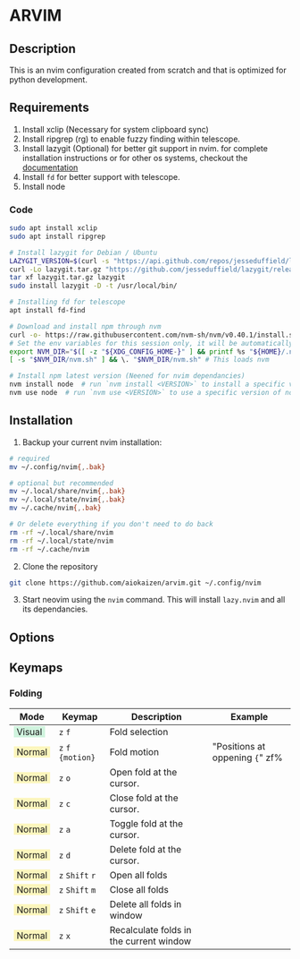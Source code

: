 # ARVIM

## Description

This is an nvim configuration created from scratch and that is optimized for python development.

## Requirements

1. Install xclip (Necessary for system clipboard sync)
2. Install ripgrep (rg) to enable fuzzy finding within telescope.
3. Install lazygit (Optional) for better git support in nvim. for complete installation instructions
   or for other os systems, checkout the [documentation](https://github.com/jesseduffield/lazygit?tab=readme-ov-file#installation)
4. Install `fd` for better support with telescope.
5. Install node

### Code

```bash
sudo apt install xclip
sudo apt install ripgrep

# Install lazygit for Debian / Ubuntu
LAZYGIT_VERSION=$(curl -s "https://api.github.com/repos/jesseduffield/lazygit/releases/latest" | \grep -Po '"tag_name": *"v\K[^"]*')
curl -Lo lazygit.tar.gz "https://github.com/jesseduffield/lazygit/releases/download/v${LAZYGIT_VERSION}/lazygit_${LAZYGIT_VERSION}_Linux_x86_64.tar.gz"
tar xf lazygit.tar.gz lazygit
sudo install lazygit -D -t /usr/local/bin/

# Installing fd for telescope
apt install fd-find

# Download and install npm through nvm
curl -o- https://raw.githubusercontent.com/nvm-sh/nvm/v0.40.1/install.sh | bash
# Set the env variables for this session only, it will be automatically added to your .zshrc file.
export NVM_DIR="$([ -z "${XDG_CONFIG_HOME-}" ] && printf %s "${HOME}/.nvm" || printf %s "${XDG_CONFIG_HOME}/nvm")"
[ -s "$NVM_DIR/nvm.sh" ] && \. "$NVM_DIR/nvm.sh" # This loads nvm

# Install npm latest version (Neened for nvim dependancies)
nvm install node  # run `nvm install <VERSION>` to install a specific version (e.g. 18 for the latest patch of node18)
nvm use node  # run `nvm use <VERSION>` to use a specific version of node
```

## Installation

1. Backup your current nvim installation:

```bash
# required
mv ~/.config/nvim{,.bak}

# optional but recommended
mv ~/.local/share/nvim{,.bak}
mv ~/.local/state/nvim{,.bak}
mv ~/.cache/nvim{,.bak}

# Or delete everything if you don't need to do back
rm -rf ~/.local/share/nvim
rm -rf ~/.local/state/nvim
rm -rf ~/.cache/nvim
```

2. Clone the repository

```bash
git clone https://github.com/aiokaizen/arvim.git ~/.config/nvim
```

3. Start neovim using the `nvim` command. This will install `lazy.nvim` and all its dependancies.

## Options

## Keymaps

### Folding

| Mode                                                                                      | Keymap             | Description                             | Example                         |
| ----------------------------------------------------------------------------------------- | ------------------ | --------------------------------------- | ------------------------------- |
| <span style="background: #d0f4de; display: inline-block; padding: 0px 5px;">Visual</span> | `z` `f`            | Fold selection                          |                                 |
| <span style="background: #fcf6bd; display: inline-block; padding: 0px 5px;">Normal</span> | `z` `f` `{motion}` | Fold motion                             | "Positions at oppening `{`" zf% |
| <span style="background: #fcf6bd; display: inline-block; padding: 0px 5px;">Normal</span> | `z` `o`            | Open fold at the cursor.                |                                 |
| <span style="background: #fcf6bd; display: inline-block; padding: 0px 5px;">Normal</span> | `z` `c`            | Close fold at the cursor.               |                                 |
| <span style="background: #fcf6bd; display: inline-block; padding: 0px 5px;">Normal</span> | `z` `a`            | Toggle fold at the cursor.              |                                 |
| <span style="background: #fcf6bd; display: inline-block; padding: 0px 5px;">Normal</span> | `z` `d`            | Delete fold at the cursor.              |                                 |
| <span style="background: #fcf6bd; display: inline-block; padding: 0px 5px;">Normal</span> | `z` `Shift` `r`    | Open all folds                          |                                 |
| <span style="background: #fcf6bd; display: inline-block; padding: 0px 5px;">Normal</span> | `z` `Shift` `m`    | Close all folds                         |                                 |
| <span style="background: #fcf6bd; display: inline-block; padding: 0px 5px;">Normal</span> | `z` `Shift` `e`    | Delete all folds in window              |                                 |
| <span style="background: #fcf6bd; display: inline-block; padding: 0px 5px;">Normal</span> | `z` `x`            | Recalculate folds in the current window |                                 |
